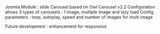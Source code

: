 Joomla Module : slide Carousel based on Owl Carousel v2.2
Configuration allows 3 types of carousels : 1 image, multiple image and lazy load
Config parameters : loop, autoplay, speed and number of images for multi image

Future development : enhancement for responsive